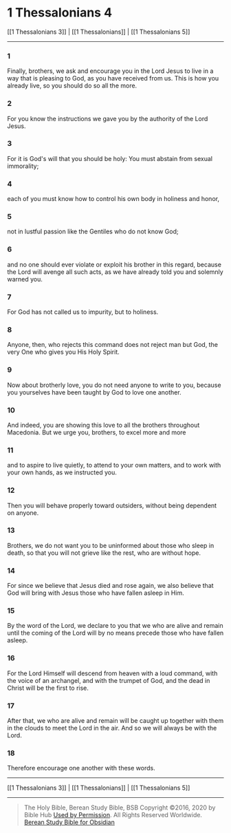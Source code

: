 # 1 Thessalonians 4

[[1 Thessalonians 3]] | [[1 Thessalonians]] | [[1 Thessalonians 5]]

---

### 1
Finally, brothers, we ask and encourage you in the Lord Jesus to live in a way that is pleasing to God, as you have received from us. This is how you already live, so you should do so all the more.

### 2
For you know the instructions we gave you by the authority of the Lord Jesus.

### 3
For it is God's will that you should be holy: You must abstain from sexual immorality;

### 4
each of you must know how to control his own body in holiness and honor,

### 5
not in lustful passion like the Gentiles who do not know God;

### 6
and no one should ever violate or exploit his brother in this regard, because the Lord will avenge all such acts, as we have already told you and solemnly warned you.

### 7
For God has not called us to impurity, but to holiness.

### 8
Anyone, then, who rejects this command does not reject man but God, the very One who gives you His Holy Spirit.

### 9
Now about brotherly love, you do not need anyone to write to you, because you yourselves have been taught by God to love one another.

### 10
And indeed, you are showing this love to all the brothers throughout Macedonia. But we urge you, brothers, to excel more and more

### 11
and to aspire to live quietly, to attend to your own matters, and to work with your own hands, as we instructed you.

### 12
Then you will behave properly toward outsiders, without being dependent on anyone.

### 13
Brothers, we do not want you to be uninformed about those who sleep in death, so that you will not grieve like the rest, who are without hope.

### 14
For since we believe that Jesus died and rose again, we also believe that God will bring with Jesus those who have fallen asleep in Him.

### 15
By the word of the Lord, we declare to you that we who are alive and remain until the coming of the Lord will by no means precede those who have fallen asleep.

### 16
For the Lord Himself will descend from heaven with a loud command, with the voice of an archangel, and with the trumpet of God, and the dead in Christ will be the first to rise.

### 17
After that, we who are alive and remain will be caught up together with them in the clouds to meet the Lord in the air. And so we will always be with the Lord.

### 18
Therefore encourage one another with these words.

---

[[1 Thessalonians 3]] | [[1 Thessalonians]] | [[1 Thessalonians 5]]

---

> The Holy Bible, Berean Study Bible, BSB
> Copyright &copy;2016, 2020 by Bible Hub
> [Used by Permission](https://berean.bible/terms.htm). All Rights Reserved Worldwide.
> [Berean Study Bible for Obsidian](https://github.com/gapmiss/berean-study-bible-for-obsidian)</small>

